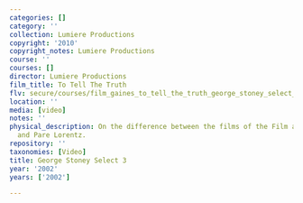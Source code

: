 ```yaml
---
categories: []
category: ''
collection: Lumiere Productions
copyright: '2010'
copyright_notes: Lumiere Productions
course: ''
courses: []
director: Lumiere Productions
film_title: To Tell The Truth
flv: secure/courses/film_gaines_to_tell_the_truth_george_stoney_select_3.flv
location: ''
media: [video]
notes: ''
physical_description: On the difference between the films of the Film and Photo League
  and Pare Lorentz.
repository: ''
taxonomies: [Video]
title: George Stoney Select 3
year: '2002'
years: ['2002']

---
```

